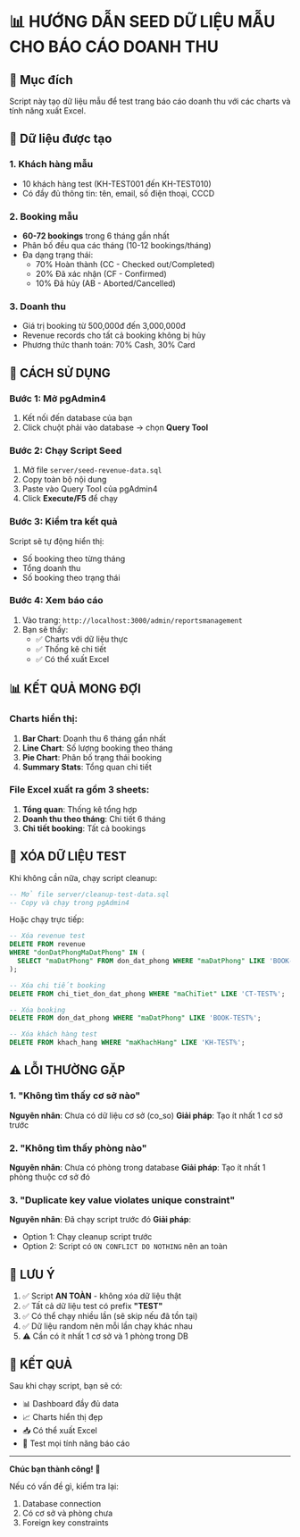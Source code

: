 # 📊 HƯỚNG DẪN SEED DỮ LIỆU MẪU CHO BÁO CÁO DOANH THU

## 🎯 Mục đích
Script này tạo dữ liệu mẫu để test trang báo cáo doanh thu với các charts và tính năng xuất Excel.

## 📝 Dữ liệu được tạo

### 1. **Khách hàng mẫu**
- 10 khách hàng test (KH-TEST001 đến KH-TEST010)
- Có đầy đủ thông tin: tên, email, số điện thoại, CCCD

### 2. **Booking mẫu**
- **60-72 bookings** trong 6 tháng gần nhất
- Phân bố đều qua các tháng (10-12 bookings/tháng)
- Đa dạng trạng thái:
  - 70% Hoàn thành (CC - Checked out/Completed)
  - 20% Đã xác nhận (CF - Confirmed)
  - 10% Đã hủy (AB - Aborted/Cancelled)

### 3. **Doanh thu**
- Giá trị booking từ 500,000đ đến 3,000,000đ
- Revenue records cho tất cả booking không bị hủy
- Phương thức thanh toán: 70% Cash, 30% Card

## 🚀 CÁCH SỬ DỤNG

### Bước 1: Mở pgAdmin4
1. Kết nối đến database của bạn
2. Click chuột phải vào database → chọn **Query Tool**

### Bước 2: Chạy Script Seed
1. Mở file `server/seed-revenue-data.sql`
2. Copy toàn bộ nội dung
3. Paste vào Query Tool của pgAdmin4
4. Click **Execute/F5** để chạy

### Bước 3: Kiểm tra kết quả
Script sẽ tự động hiển thị:
- Số booking theo từng tháng
- Tổng doanh thu
- Số booking theo trạng thái

### Bước 4: Xem báo cáo
1. Vào trang: `http://localhost:3000/admin/reportsmanagement`
2. Bạn sẽ thấy:
   - ✅ Charts với dữ liệu thực
   - ✅ Thống kê chi tiết
   - ✅ Có thể xuất Excel

## 📊 KẾT QUẢ MONG ĐỢI

### Charts hiển thị:
1. **Bar Chart**: Doanh thu 6 tháng gần nhất
2. **Line Chart**: Số lượng booking theo tháng
3. **Pie Chart**: Phân bố trạng thái booking
4. **Summary Stats**: Tổng quan chi tiết

### File Excel xuất ra gồm 3 sheets:
1. **Tổng quan**: Thống kê tổng hợp
2. **Doanh thu theo tháng**: Chi tiết 6 tháng
3. **Chi tiết booking**: Tất cả bookings

## 🧹 XÓA DỮ LIỆU TEST

Khi không cần nữa, chạy script cleanup:
```sql
-- Mở file server/cleanup-test-data.sql
-- Copy và chạy trong pgAdmin4
```

Hoặc chạy trực tiếp:
```sql
-- Xóa revenue test
DELETE FROM revenue 
WHERE "donDatPhongMaDatPhong" IN (
  SELECT "maDatPhong" FROM don_dat_phong WHERE "maDatPhong" LIKE 'BOOK-TEST%'
);

-- Xóa chi tiết booking
DELETE FROM chi_tiet_don_dat_phong WHERE "maChiTiet" LIKE 'CT-TEST%';

-- Xóa booking
DELETE FROM don_dat_phong WHERE "maDatPhong" LIKE 'BOOK-TEST%';

-- Xóa khách hàng test
DELETE FROM khach_hang WHERE "maKhachHang" LIKE 'KH-TEST%';
```

## ⚠️ LỖI THƯỜNG GẶP

### 1. "Không tìm thấy cơ sở nào"
**Nguyên nhân**: Chưa có dữ liệu cơ sở (co_so)
**Giải pháp**: Tạo ít nhất 1 cơ sở trước

### 2. "Không tìm thấy phòng nào"
**Nguyên nhân**: Chưa có phòng trong database
**Giải pháp**: Tạo ít nhất 1 phòng thuộc cơ sở đó

### 3. "Duplicate key value violates unique constraint"
**Nguyên nhân**: Đã chạy script trước đó
**Giải pháp**: 
- Option 1: Chạy cleanup script trước
- Option 2: Script có `ON CONFLICT DO NOTHING` nên an toàn

## 📌 LƯU Ý

1. ✅ Script **AN TOÀN** - không xóa dữ liệu thật
2. ✅ Tất cả dữ liệu test có prefix **"TEST"**
3. ✅ Có thể chạy nhiều lần (sẽ skip nếu đã tồn tại)
4. ✅ Dữ liệu random nên mỗi lần chạy khác nhau
5. ⚠️ Cần có ít nhất 1 cơ sở và 1 phòng trong DB

## 🎉 KẾT QUẢ

Sau khi chạy script, bạn sẽ có:
- 📊 Dashboard đầy đủ data
- 📈 Charts hiển thị đẹp
- 📥 Có thể xuất Excel
- 🎯 Test mọi tính năng báo cáo

---

**Chúc bạn thành công! 🚀**

Nếu có vấn đề gì, kiểm tra lại:
1. Database connection
2. Có cơ sở và phòng chưa
3. Foreign key constraints

